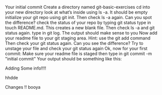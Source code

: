 Your initial commit
Create a directory named git-basic-exercises
cd into your new directory
look at what’s inside using ls -a. It should be empty
initialize your git repo using git init. Then check ls -a again. Can you spot the difference?
check the status of your repo by typing git status
type in touch README.md. This creates a new blank file. Then check ls -a and git status again.
type in git log. The output should make sense to you
Now add your readme file to your git staging area. Hint: use the git add command
Then check your git status again. Can you see the difference?
Try to unstage your file and check your git status again
Ok, now for your first commit: Make sure your readme file is staged then type in git commit -m "initial commit" Your output should be something like this:

Adding Some info!!!!


hhdde

Changes !!
booya

